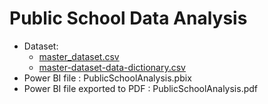 # Public School Data Analysis

- Dataset: 
    - <a href="https://data.cese.nsw.gov.au/data/dataset/nsw-public-schools-master-dataset/resource/2ac19870-44f6-443d-a0c3-4c867f04c305">master_dataset.csv</a>
    - <a href="https://data.cese.nsw.gov.au/data/dataset/027493b2-33ad-3f5b-8ed9-37cdca2b8650/resource/31b7ba05-03fa-45af-a47e-8efabe261e5b/download/master-dataset-data-dictionary.csv">master-dataset-data-dictionary.csv</a>
- Power BI file : PublicSchoolAnalysis.pbix
- Power BI file exported to PDF : PublicSchoolAnalysis.pdf
